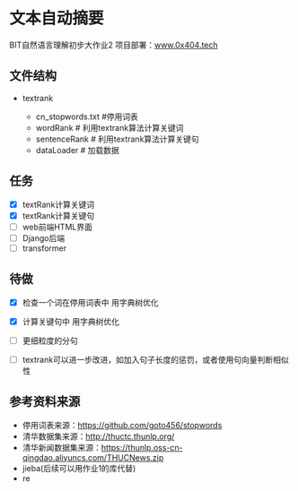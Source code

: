 # 文本自动摘要
BIT自然语言理解初步大作业2 
项目部署：www.0x404.tech

## 文件结构

* textrank

  * cn_stopwords.txt	#停用词表
  * wordRank    # 利用textrank算法计算关键词
  * sentenceRank    # 利用textrank算法计算关键句
  * dataLoader    # 加载数据
  

  

## 任务

- [x] textRank计算关键词
- [x] textRank计算关键句
- [ ] web前端HTML界面
- [ ] Django后端
- [ ] transformer

## 待做
- [x] 检查一个词在停用词表中 用字典树优化
- [x] 计算关键句中 用字典树优化
- [ ] 更细粒度的分句
- [ ] textrank可以进一步改进，如加入句子长度的惩罚，或者使用句向量判断相似性


## 参考资料来源

* 停用词表来源：https://github.com/goto456/stopwords
* 清华数据集来源：http://thuctc.thunlp.org/
* 清华新闻数据集来源：https://thunlp.oss-cn-qingdao.aliyuncs.com/THUCNews.zip
* jieba(后续可以用作业1的库代替)
* re



